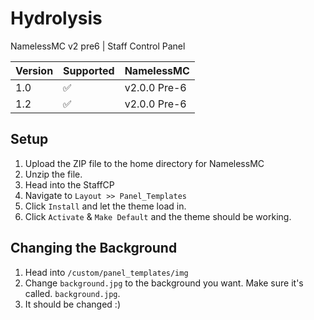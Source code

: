 # Hydrolysis
NamelessMC v2 pre6 | Staff Control Panel

| Version  | Supported          | NamelessMC
|----------|--------------------|----------------
| 1.0      | :white_check_mark: | v2.0.0 Pre-6
| 1.2      | :white_check_mark: | v2.0.0 Pre-6


## Setup

1. Upload the ZIP file to the home directory for NamelessMC
2. Unzip the file.
3. Head into the StaffCP
4. Navigate to ``Layout >> Panel_Templates``
5. Click ``Install`` and let the theme load in.
6. Click ``Activate`` & ``Make Default`` and the theme should be working.

## Changing the Background

1. Head into ``/custom/panel_templates/img``
2. Change ``background.jpg`` to the background you want. Make sure it's called. ``background.jpg``.
3. It should be changed :)
